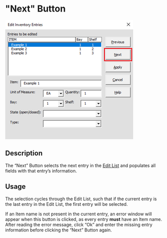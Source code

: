 # "Next" Button

![Alt text](/images/image53.png "Next Button")

## Description

The “Next” Button selects the next entry in the [Edit List](43_edit_list.md) and populates all fields with that entry’s information.

## Usage

The selection cycles through the Edit List, such that if the current entry is the last entry in the Edit List, the first entry will be selected.

If an Item name is not present in the current entry, an error window will appear when this button is clicked, as every entry **must** have an Item name. After reading the error message, click “Ok” and enter the missing entry information before clicking the “Next” Button again.
